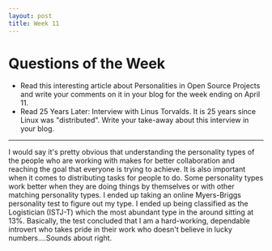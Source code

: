 ```yaml
---
layout: post
title: Week 11
---
```



# Questions of the Week

- Read this interesting article about Personalities in Open Source Projects and write your comments on it in your blog for the week ending on April 11.
- Read 25 Years Later: Interview with Linus Torvalds. It is 25 years since Linux was "distributed". Write your take-away about this interview in your blog.

-----------



I would say it's pretty obvious that understanding the personality types of the people who are working with makes for better collaboration and reaching the goal that everyone is trying to achieve. It is also important when it comes to distributing tasks for people to do. Some personality types work better when they are doing things by themselves or with other matching personality types. I ended up taking an online Myers-Briggs personality test to figure out my type. I ended up being classified as the Logistician (ISTJ-T) which the most abundant type in the around sitting at 13%. Basically, the test concluded that I am a hard-working, dependable introvert who takes pride in their work who doesn't believe in lucky numbers....Sounds about right. 